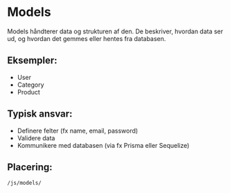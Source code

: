 # Models
Models håndterer data og strukturen af den.
De beskriver, hvordan data ser ud, og hvordan det gemmes eller hentes fra databasen.

## Eksempler:

* User
* Category
* Product

## Typisk ansvar:

* Definere felter (fx name, email, password)
* Validere data
* Kommunikere med databasen (via fx Prisma eller Sequelize)

## Placering:
```
/js/models/
```